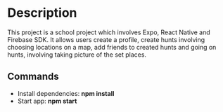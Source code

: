 # Description

This project is a school project which involves Expo, React Native and Firebase SDK.
It allows users create a profile, create hunts involving choosing locations on a map, add friends to created hunts and going on hunts, involving taking picture of the set places.

## Commands

-   Install dependencies: **npm install**
-   Start app: **npm start**

